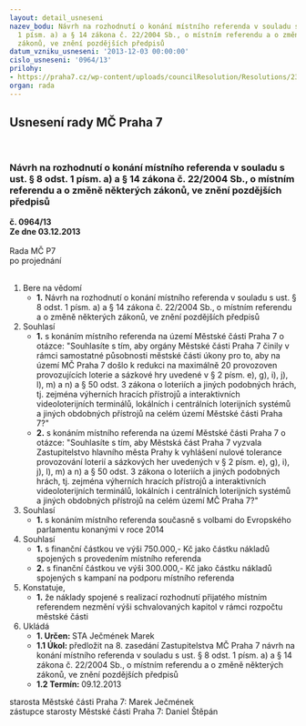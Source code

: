 ```yaml
---
layout: detail_usneseni
nazev_bodu: Návrh na rozhodnutí o konání místního referenda v souladu s ust. § 8 odst.
  1 písm. a) a § 14 zákona č. 22/2004 Sb., o místním referendu a o změně některých
  zákonů, ve znění pozdějších předpisů
datum_vzniku_usneseni: '2013-12-03 00:00:00'
cislo_usneseni: '0964/13'
prilohy:
- https://praha7.cz/wp-content/uploads/councilResolution/Resolutions/23417/63-13-zm%c4%8d_referendum.doc
organ: rada
---
```

<div id="ucUsn_pList" class="usn">
	<span><h2>Usnesení rady MČ Praha 7 </h2>
<br></span><div class="standBody">
<span><h3>Návrh na rozhodnutí o konání místního referenda v souladu s ust. § 8 odst. 1 písm. a) a § 14 zákona č. 22/2004 Sb., o místním referendu a o změně některých zákonů, ve znění pozdějších předpisů</h3></span><div class="center">
		<strong>č. 0964/13</strong><br>
	</div>
<div class="center">
		<strong>Ze dne 03.12.2013</strong><br><br>
	</div>Rada MČ P7<br> po projednání<br><br><ol>
<li>Bere na vědomí<ul><li>
<strong>1.</strong> Návrh na rozhodnutí o konání místního referenda v souladu s ust. § 8 odst. 1 písm. a) a § 14 zákona č. 22/2004 Sb., o místním referendu a o změně některých zákonů, ve znění pozdějších předpisů</li></ul>
</li>
<li>Souhlasí<ul>
<li>
<strong>1.</strong> s konáním místního referenda na území Městské části Praha 7 o otázce: "Souhlasíte s tím, aby orgány Městské části Praha 7 činily v rámci samostatné působnosti městské části úkony pro to, aby na území MČ Praha 7 došlo k redukci na maximálně 20 provozoven provozujících loterie a sázkové hry uvedené v § 2 písm. e), g), i), j), l), m) a n) a § 50 odst. 3 zákona o loteriích a jiných podobných hrách, tj. zejména výherních hracích přístrojů a interaktivních videoloterijních terminálů, lokálních i centrálních loterijních systémů a jiných obdobných přístrojů na celém území Městské části Praha 7?" </li>
<li>
<strong>2.</strong> s konáním místního referenda na území Městské části Praha 7 o otázce: "Souhlasíte s tím, aby Městská část Praha 7 vyzvala Zastupitelstvo hlavního města Prahy k vyhlášení nulové tolerance provozování loterií a sázkových her uvedených v § 2 písm. e), g), i), j), l), m) a n) a § 50 odst. 3 zákona o loteriích a jiných podobných hrách, tj. zejména výherních hracích přístrojů a interaktivních videoloterijních terminálů, lokálních i centrálních loterijních systémů a jiných obdobných přístrojů na celém území MČ Praha 7?" </li>
</ul>
</li>
<li>Souhlasí<ul><li>
<strong>1.</strong> s konáním místního referenda současně s volbami do Evropského parlamentu konanými v roce 2014</li></ul>
</li>
<li>Souhlasí<ul>
<li>
<strong>1.</strong> s finanční částkou ve výši 750.000,- Kč jako částku nákladů spojených s provedením místního referenda</li>
<li>
<strong>2.</strong> s finanční částkou ve výši 300.000,- Kč jako částku nákladů spojených s kampaní na podporu místního referenda</li>
</ul>
</li>
<li>Konstatuje,<ul><li>
<strong>1.</strong> že náklady spojené s realizací rozhodnutí přijatého místním referendem nezmění výši schvalovaných kapitol v rámci rozpočtu městské části</li></ul>
</li>
<li>Ukládá<ul>
<li>
<strong>1. Určen: </strong>STA Ječmének Marek</li>
<li>
<strong>1.1 Úkol: </strong>předložit na 8. zasedání Zastupitelstva MČ Praha 7 návrh na konání místního referenda v souladu s ust. § 8 odst. 1 písm. a) a § 14 zákona č. 22/2004 Sb., o místním referendu a o změně některých zákonů, ve znění pozdějších předpisů </li>
<li>
<strong>1.2 Termín: </strong>09.12.2013</li>
</ul>
</li>
</ol>starosta Městské části Praha 7: Marek Ječmének<br>zástupce starosty Městské části Praha 7: Daniel Štěpán 
</div>
</div>